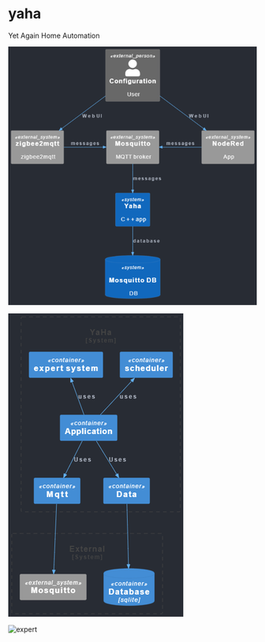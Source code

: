 # yaha
Yet Again Home Automation


![context](doc/context.png)

![container](doc/container.png)

![expert](doc/export.png)
